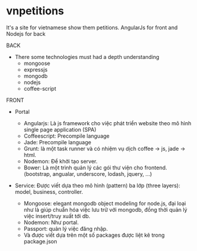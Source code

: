 vnpetitions
===========

It's a site for vietnamese show them petitions. AngularJs for front and Nodejs for back

BACK
- There some technologies must had a depth understanding
  + mongoose
  + expressjs
  + mongodb
  + nodejs
  + coffee-script


FRONT
- Portal
  + Angularjs: Là js framework cho việc phát triển website theo mô hình single page application (SPA)
  + Coffeescript: Precompile language
  + Jade: Precompile language
  + Grunt: là một task runner và có nhiệm vụ dịch coffee -> js, jade -> html.
  + Nodemon: Để khởi tạo server.
  + Bower: Là một trình quản lý các gói thư viện cho frontend. (bootstrap, angualar, underscore, lodash, jquery, ...)

- Service: Được viết dựa theo mô hình (pattern) ba lớp (three layers): model, business, controller.
  + Mongoose: elegant mongodb object modeling for node.js, đại loại như là giúp chuẩn hóa việc lưu trữ với mongodb, đồng thời quản lý việc insert/truy xuất tới db.
  + Nodemon: Như portal.
  + Passport: quản lý việc đăng nhập.
  + Và được viết dựa trên một số packages được liệt kê trong package.json
